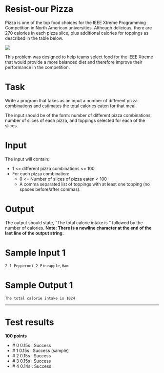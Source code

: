 Resist-our Pizza
================

Pizza is one of the top food choices for the IEEE Xtreme Programming Competition in North American universities. Although delicious, there are 270 calories in each pizza slice, plus additional calories for toppings as described in the table below.

![](http://hr-filepicker.s3.amazonaws.com/ieee-xtreme-2014/Pizza_Img1.png)

This problem was designed to help teams select food for the IEEE Xtreme that would provide a more balanced diet and therefore improve their performance in the competition.

Task
====

Write a program that takes as an input a number of different pizza combinations and estimates the total calories eaten for that meal.

The input should be of the form: number of different pizza combinations, number of slices of each pizza, and toppings selected for each of the slices.

Input
=====

The input will contain:

- 1 <= different pizza combinations <= 100
- For each pizza combination: 
    - 0 <= Number of slices of pizza eaten < 100
    - A comma separated list of toppings with at least one topping (no spaces before/after commas).

Output
======

The output should state, “The total calorie intake is “ followed by the number of calories. 
**Note: There is a newline character at the end of the last line of the output string.**

Sample Input 1
==============

    2 1 Pepperoni 2 Pineapple,Ham

Sample Output 1
===============

    The total calorie intake is 1024

***

Test results
============

**100 points**

- \# 0  0.15s : Success 
- \# 1  0.15s : Success  (sample)
- \# 2  0.15s : Success 
- \# 3  0.15s : Success 
- \# 4  0.14s : Success 